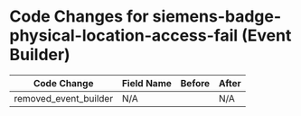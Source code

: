 # Code Changes for siemens-badge-physical-location-access-fail (Event Builder)

| Code Change | Field Name | Before | After |
|-------------|------------|--------|-------|
| removed_event_builder | N/A |  | N/A |